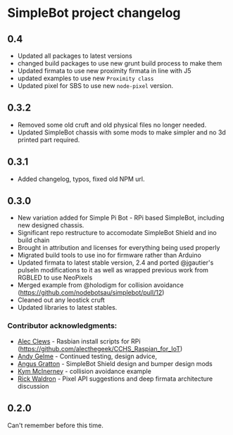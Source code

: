 # SimpleBot project changelog

## 0.4

* Updated all packages to latest versions
* changed build packages to use new grunt build process to make them
* Updated firmata to use new proximity firmata in line with J5
* updated examples to use new `Proximity class`
* Updated pixel for SBS to use new `node-pixel` version.


## 0.3.2

* Removed some old cruft and old physical files no longer needed.
* Updated SimpleBot chassis with some mods to make simpler and no 3d printed part required.

## 0.3.1

* Added changelog, typos, fixed old NPM url.

## 0.3.0

* New variation added for Simple Pi Bot - RPi based SimpleBot, including new designed chassis.
* Significant repo restructure to accomodate SimpleBot Shield and ino build chain
* Brought in attribution and licenses for everything being used properly
* Migrated build tools to use ino for firmware rather than Arduino
* Updated firmata to latest stable version, 2.4 and ported @jgautier's pulseIn
modifications to it as well as wrapped previous work from RGBLED to use NeoPixels
* Merged example from @holodigm for collision avoidance (https://github.com/nodebotsau/simplebot/pull/12)
* Cleaned out any leostick cruft
* Updated libraries to latest stables.

### Contributor acknowledgments:

* [Alec Clews](https://github.com/alecthegeek) - Rasbian install scripts for RPi (https://github.com/alecthegeek/CCHS_Raspian_for_IoT)
* [Andy Gelme](https://github.com/geekscape) - Continued testing, design advice, 
* [Angus Gratton](https://github.com/projectgus) - SimpleBot Shield design and bumper design mods
* [Kym McInerney](https://github.com/holodigm) - collision avoidance example
* [Rick Waldron](https://github.com/rwaldron) - Pixel API suggestions and deep firmata architecture discussion

## 0.2.0

Can't remember before this time.
